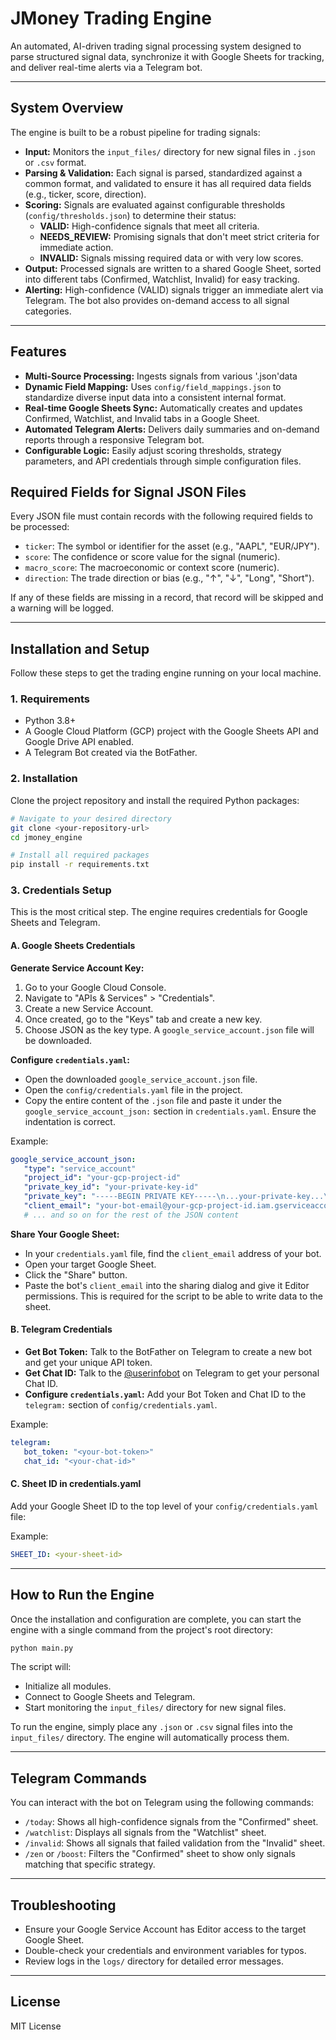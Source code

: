 # JMoney Trading Engine

An automated, AI-driven trading signal processing system designed to parse
structured signal data, synchronize it with Google Sheets for tracking, and
deliver real-time alerts via a Telegram bot.

---

## System Overview

The engine is built to be a robust pipeline for trading signals:

- **Input:** Monitors the `input_files/` directory for new signal files in
  `.json` or `.csv` format.
- **Parsing & Validation:** Each signal is parsed, standardized against a common
  format, and validated to ensure it has all required data fields (e.g., ticker,
  score, direction).
- **Scoring:** Signals are evaluated against configurable thresholds
  (`config/thresholds.json`) to determine their status:
  - **VALID:** High-confidence signals that meet all criteria.
  - **NEEDS_REVIEW:** Promising signals that don't meet strict criteria for
    immediate action.
  - **INVALID:** Signals missing required data or with very low scores.
- **Output:** Processed signals are written to a shared Google Sheet, sorted
  into different tabs (Confirmed, Watchlist, Invalid) for easy tracking.
- **Alerting:** High-confidence (VALID) signals trigger an immediate alert via
  Telegram. The bot also provides on-demand access to all signal categories.

---

## Features

- **Multi-Source Processing:** Ingests signals from various '.json'data
- **Dynamic Field Mapping:** Uses `config/field_mappings.json` to standardize
  diverse input data into a consistent internal format.
- **Real-time Google Sheets Sync:** Automatically creates and updates Confirmed,
  Watchlist, and Invalid tabs in a Google Sheet.
- **Automated Telegram Alerts:** Delivers daily summaries and on-demand reports
  through a responsive Telegram bot.
- **Configurable Logic:** Easily adjust scoring thresholds, strategy parameters,
  and API credentials through simple configuration files.

## Required Fields for Signal JSON Files

Every JSON file must contain records with the following required fields to be
processed:

- `ticker`: The symbol or identifier for the asset (e.g., "AAPL", "EUR/JPY").
- `score`: The confidence or score value for the signal (numeric).
- `macro_score`: The macroeconomic or context score (numeric).
- `direction`: The trade direction or bias (e.g., "↑", "↓", "Long", "Short").

If any of these fields are missing in a record, that record will be skipped and
a warning will be logged.

---

## Installation and Setup

Follow these steps to get the trading engine running on your local machine.

### 1. Requirements

- Python 3.8+
- A Google Cloud Platform (GCP) project with the Google Sheets API and Google
  Drive API enabled.
- A Telegram Bot created via the BotFather.

### 2. Installation

Clone the project repository and install the required Python packages:

```bash
# Navigate to your desired directory
git clone <your-repository-url>
cd jmoney_engine

# Install all required packages
pip install -r requirements.txt
```

### 3. Credentials Setup

This is the most critical step. The engine requires credentials for Google
Sheets and Telegram.

#### A. Google Sheets Credentials

**Generate Service Account Key:**

1. Go to your Google Cloud Console.
2. Navigate to "APIs & Services" > "Credentials".
3. Create a new Service Account.
4. Once created, go to the "Keys" tab and create a new key.
5. Choose JSON as the key type. A `google_service_account.json` file will be
   downloaded.

**Configure `credentials.yaml`:**

- Open the downloaded `google_service_account.json` file.
- Open the `config/credentials.yaml` file in the project.
- Copy the entire content of the `.json` file and paste it under the
  `google_service_account_json:` section in `credentials.yaml`. Ensure the
  indentation is correct.

Example:

```yaml
google_service_account_json:
   "type": "service_account"
   "project_id": "your-gcp-project-id"
   "private_key_id": "your-private-key-id"
   "private_key": "-----BEGIN PRIVATE KEY-----\n...your-private-key...\n-----END PRIVATE KEY-----\n"
   "client_email": "your-bot-email@your-gcp-project-id.iam.gserviceaccount.com"
   # ... and so on for the rest of the JSON content
```

**Share Your Google Sheet:**

- In your `credentials.yaml` file, find the `client_email` address of your bot.
- Open your target Google Sheet.
- Click the "Share" button.
- Paste the bot's `client_email` into the sharing dialog and give it Editor
  permissions. This is required for the script to be able to write data to the
  sheet.

#### B. Telegram Credentials

- **Get Bot Token:** Talk to the BotFather on Telegram to create a new bot and
  get your unique API token.
- **Get Chat ID:** Talk to the [@userinfobot](https://t.me/userinfobot) on
  Telegram to get your personal Chat ID.
- **Configure `credentials.yaml`:** Add your Bot Token and Chat ID to the
  `telegram:` section of `config/credentials.yaml`.

Example:

```yaml
telegram:
   bot_token: "<your-bot-token>"
   chat_id: "<your-chat-id>"
```

#### C. Sheet ID in credentials.yaml

Add your Google Sheet ID to the top level of your `config/credentials.yaml`
file:

Example:

```yaml
SHEET_ID: <your-sheet-id>
```

---

## How to Run the Engine

Once the installation and configuration are complete, you can start the engine
with a single command from the project's root directory:

```bash
python main.py
```

The script will:

- Initialize all modules.
- Connect to Google Sheets and Telegram.
- Start monitoring the `input_files/` directory for new signal files.

To run the engine, simply place any `.json` or `.csv` signal files into the
`input_files/` directory. The engine will automatically process them.

---

## Telegram Commands

You can interact with the bot on Telegram using the following commands:

- `/today`: Shows all high-confidence signals from the "Confirmed" sheet.
- `/watchlist`: Displays all signals from the "Watchlist" sheet.
- `/invalid`: Shows all signals that failed validation from the "Invalid" sheet.
- `/zen` or `/boost`: Filters the "Confirmed" sheet to show only signals
  matching that specific strategy.

---

## Troubleshooting

- Ensure your Google Service Account has Editor access to the target Google
  Sheet.
- Double-check your credentials and environment variables for typos.
- Review logs in the `logs/` directory for detailed error messages.

---

## License

MIT License
